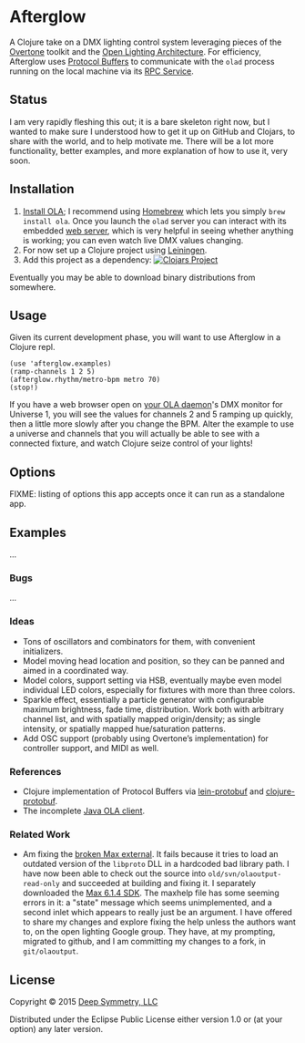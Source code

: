 # Afterglow

A Clojure take on a DMX lighting control system leveraging pieces of the [Overtone](https://github.com/overtone/overtone) toolkit and the [Open Lighting Architecture](https://www.openlighting.org/ola/). For efficiency, Afterglow uses [Protocol Buffers](https://developers.google.com/protocol-buffers/docs/overview) to communicate with the `olad` process running on the local machine via its [RPC Service](https://docs.openlighting.org/doc/latest/rpc_system.html).

## Status

I am very rapidly fleshing this out; it is a bare skeleton right now, but I wanted to make sure I understood how to get it up on GitHub and Clojars, to share with the world, and to help motivate me. There will be a lot more functionality, better examples, and more explanation of how to use it, very soon.

## Installation

1. [Install OLA](https://www.openlighting.org/ola/getting-started/downloads/); I recommend using [Homebrew](http://brew.sh) which lets you simply `brew install ola`. Once you launch the `olad` server you can interact with its embedded [web server](http://localhost:9090/ola.html), which is very helpful in seeing whether anything is working; you can even watch live DMX values changing.
2. For now set up a Clojure project using [Leiningen](http://leiningen.org).
3. Add this project as a dependency: [![Clojars Project](http://clojars.org/afterglow/latest-version.svg)](http://clojars.org/afterglow)

Eventually you may be able to download binary distributions from somewhere.

## Usage

Given its current development phase, you will want to use Afterglow in a Clojure repl.

    (use 'afterglow.examples)
    (ramp-channels 1 2 5)
    (afterglow.rhythm/metro-bpm metro 70)
    (stop!)

If you have a web browser open on [your OLA daemon](http://localhost:9090/ola.html)'s DMX monitor for Universe 1, you will see the values for channels 2 and 5 ramping up quickly, then a little more slowly after you change the BPM. Alter the example to use a universe and channels that you will actually be able to see with a connected fixture, and watch Clojure seize control of your lights!

## Options

FIXME: listing of options this app accepts once it can run as a standalone app.

## Examples

...

### Bugs

...

### Ideas

* Tons of oscillators and combinators for them, with convenient initializers.
* Model moving head location and position, so they can be panned and aimed in a coordinated way.
* Model colors, support setting via HSB, eventually maybe even model individual LED colors, especially for fixtures with more than three colors.
* Sparkle effect, essentially a particle generator with configurable maximum brightness, fade time, distribution. Work both with arbitrary channel list, and with spatially mapped origin/density; as single intensity, or spatially mapped hue/saturation patterns.
* Add OSC support (probably using Overtone&rsquo;s implementation) for controller support, and MIDI as well.

### References

* Clojure implementation of Protocol Buffers via [lein-protobuf](https://github.com/flatland/lein-protobuf) and [clojure-protobuf](https://github.com/flatland/clojure-protobuf).
* The incomplete [Java OLA client](https://github.com/OpenLightingProject/ola/tree/master/java).

### Related Work

* Am fixing the [broken Max external](https://wiki.openlighting.org/index.php/OlaOutput_Max_External). It fails because it tries to load an outdated version of the `libproto` DLL in a hardcoded bad library path. I have now been able to check out the source into `old/svn/olaoutput-read-only` and succeeded at building and fixing it. I separately downloaded the [Max 6.1.4 SDK](https://cycling74.com/downloads/sdk/). The maxhelp file has some seeming errors in it: a "state" message which seems unimplemented, and a second inlet which appears to really just be an argument. I have offered to share my changes and explore fixing the help unless the authors want to, on the open lighting Google group. They have, at my prompting, migrated to github, and I am committing my changes to a fork, in `git/olaoutput`.

## License

Copyright © 2015 [Deep Symmetry, LLC](http://deepsymmetry.org)

Distributed under the Eclipse Public License either version 1.0 or (at
your option) any later version.
